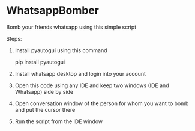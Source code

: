 # WhatsappBomber
Bomb your friends whatsapp using this simple script


Steps:

1) Install pyautogui using this command 

   pip install pyautogui
   
2) Install whatsapp desktop and login into your account
3) Open this code using any IDE and keep two windows (IDE and Whatsapp) side by side
4) Open conversation window of the person for whom you want to bomb and put the cursor there
5) Run the script from the IDE window 
